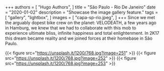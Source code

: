+++
authors = [
    "Hugo Authors",
]
title = "São Paulo - Rio De Janeiro"
date = "2020-01-02"
description = "Showcase the image gallery feature."
tags = [
    "gallery",
    "lightbox",
]
images = [
    "capa-sp-rio.jpeg",
]
+++
Since we met the arguably dopest bike crew on the planet: VELODEATH, a few years ago in Hamburg, we knew that we had to collaborate with this mob to experience ultimate bliss, infinite happiness and total enlightenment.
In 2K17 this dream became reality and we joined forces at their homebase in São Paulo.
<!--more-->

{{< figure src="https://unsplash.it/1200/768.jpg?image=251" >}}
{{< figure src="https://unsplash.it/1200/768.jpg?image=252" >}}
{{< figure src="https://unsplash.it/1200/768.jpg?image=253" >}}
